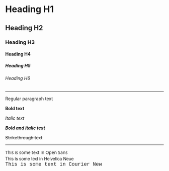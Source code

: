 # Heading H1

## Heading H2

### Heading H3

#### Heading H4

##### Heading H5

###### Heading H6

---

Regular paragraph text
  
**Bold text**
  
_Italic text_

_**Bold and italic text**_
  
~~Strikethrough text~~

---

<div style="font-family: Open Sans, Helvetica Neue, Helvetica, Arial, sans-serif;">This is some text in Open Sans</div>

<div style="font-family: Helvetica Neue, Helvetica, Arial, sans-serif">This is some text in Helvetica Neue</div>

<div style="font-family: Courier new, serif; font-size: 16px;">This is some text in Courier New</div>